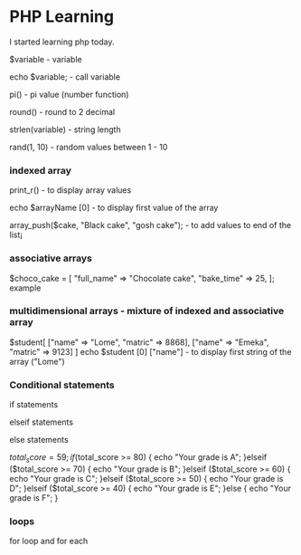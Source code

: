 # PHP Learning

I started learning php today.

$variable - variable

echo $variable; - call variable

pi() - pi value (number function)

round() - round to 2 decimal

strlen(variable) - string length

rand(1, 10) - random values between 1 - 10

### indexed array

print_r() - to display array values

echo $arrayName [0] - to display first value of the array

array_push($cake, "Black cake", "gosh cake"); - to add values to end of the list¡

### associative arrays

$choco_cake = [
        "full_name" => "Chocolate cake",
        "bake_time" => 25,
]; example

### multidimensional arrays - mixture of indexed and associative array

$student[
        ["name" => "Lome", "matric" => 8868],
        ["name" => "Emeka", "matric" => 9123]
]
echo $student [0] ["name"] - to display first string of the array ("Lome")

### Conditional statements

if statements

elseif statements

else statements

$total_score = 59;
    if ($total_score >= 80) {
        echo "Your grade is A";
    }elseif ($total_score >= 70) {
        echo "Your grade is B";
    }elseif ($total_score >= 60) {
        echo "Your grade is C";
    }elseif ($total_score >= 50) {
        echo "Your grade is D";
    }elseif ($total_score >= 40) {
        echo "Your grade is E";
    }else {
        echo "Your grade is F";
    }

### loops

for loop and for each
